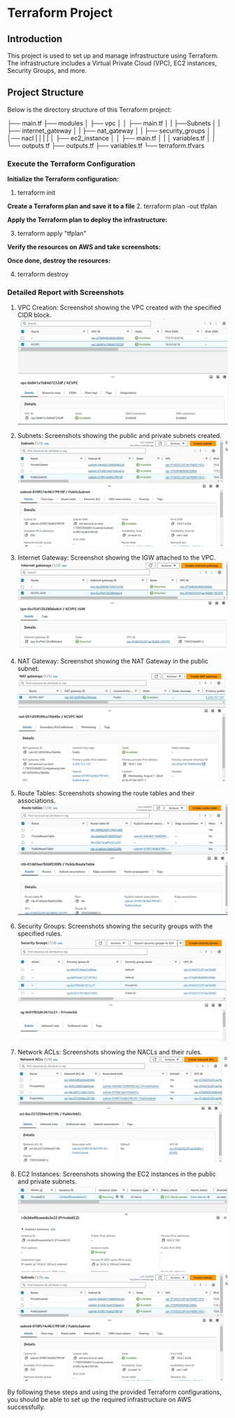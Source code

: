 # Terraform Project

## Introduction
This project is used to set up and manage infrastructure using Terraform. The infrastructure includes a Virtual Private Cloud (VPC), EC2 instances, Security Groups, and more.

## Project Structure
Below is the directory structure of this Terraform project:


├── main.tf
├── modules
│   ├── vpc
│   │   ├── main.tf
│   |        ├──Subnets 
│   |        ├── internet_gateway
│   |        ├── nat_gateway
│   |        ├── security_groups
│   │        │── nacl
|   |
|   |
│   ├── ec2_instance
│   │   ├── main.tf
│   |   │   variables.tf
│   │   └── outputs.tf
├── outputs.tf
├── variables.tf
└── terraform.tfvars

### Execute the Terraform Configuration

**Initialize the Terraform configuration:**
 1. terraform init

**Create a Terraform plan and save it to a file**
 2. terraform plan -out tfplan

**Apply the Terraform plan to deploy the infrastructure:**

 3. terraform apply "tfplan"

**Verify the resources on AWS and take screenshots:**

**Once done, destroy the resources:**

 4. terraform destroy

### Detailed Report with Screenshots

1. VPC Creation: Screenshot showing the VPC created with the specified CIDR block.
![VPC Setup](Markdown./vpc.JPG)

2. Subnets: Screenshots showing the public and private subnets created.
![Subnets](Markdown./subnets.JPG)

3. Internet Gateway: Screenshot showing the IGW attached to the VPC.
![Internet Gateway Setup](Markdown./internet-gateway.JPG)

4. NAT Gateway: Screenshot showing the NAT Gateway in the public subnet.
![NAT Gateway Setup](Markdown./nat-gateway.JPG)

5. Route Tables: Screenshots showing the route tables and their associations.
![Route Table Setup](Markdown./route-tables.JPG)


6. Security Groups: Screenshots showing the security groups with the specified rules.
![Security Group Setup](Markdown./security-gps.JPG)


7. Network ACLs: Screenshots showing the NACLs and their rules.
![Network ACLs Setup](Markdown./network-acls.JPG)

8. EC2 Instances: Screenshots showing the EC2 instances in the public and private subnets.
![Private-ec2 Deployment](Markdown./private-ec2.JPG)
![PublicEC2 Deployment](Markdown./subnets.JPG)


By following these steps and using the provided Terraform configurations, you should be able to set up the required infrastructure on AWS successfully.